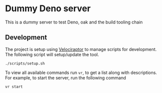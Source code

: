 # Dummy Deno server

This is a dummy server to test Deno, oak and the build tooling chain

## Development

The project is setup using [Velociraptor](https://deno.land/x/velociraptor/) to manage scripts for development. The following script will setup/update the tool.

```
./scripts/setup.sh
```

To view all available commands run `vr`, to get a list along with descriptions. For example, to start the server, run the following command

```
vr start
```